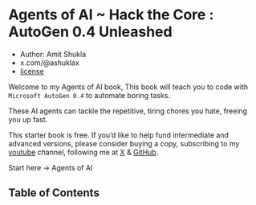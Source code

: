 # Agents of AI ~ Hack the Core : AutoGen 0.4 Unleashed


- Author: Amit Shukla
- x.com/@ashuklax
- [license](./license.txt)

Welcome to my Agents of AI book, This book will teach you to code with `Microsoft AutoGen 0.4` to automate boring tasks.

These AI agents can tackle the repetitive, tiring chores you hate, freeing you up fast.


This starter book is free. If you’d like to help fund intermediate and advanced versions, please consider buying a copy, subscribing to my [youtube]((https://youtube.com/@amit.shukla)) channel, following me at [X](https://x.com/@ashuklax) & [GitHub](https://github.com/AmitXShukla).


Start here -> Agents of AI

## Table of Contents